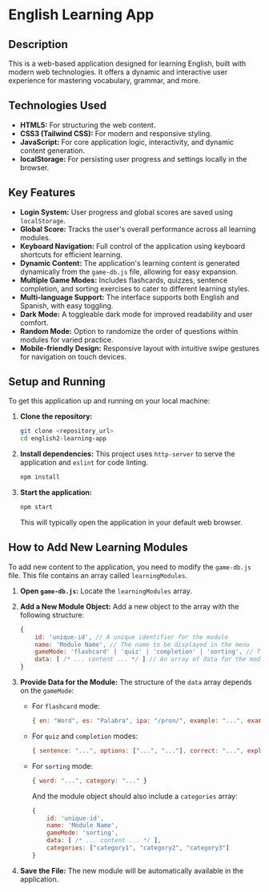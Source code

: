 # English Learning App

## Description

This is a web-based application designed for learning English, built with modern web technologies. It offers a dynamic and interactive user experience for mastering vocabulary, grammar, and more.

## Technologies Used

*   **HTML5:** For structuring the web content.
*   **CSS3 (Tailwind CSS):** For modern and responsive styling.
*   **JavaScript:** For core application logic, interactivity, and dynamic content generation.
*   **localStorage:** For persisting user progress and settings locally in the browser.

## Key Features

*   **Login System:** User progress and global scores are saved using `localStorage`.
*   **Global Score:** Tracks the user's overall performance across all learning modules.
*   **Keyboard Navigation:** Full control of the application using keyboard shortcuts for efficient learning.
*   **Dynamic Content:** The application's learning content is generated dynamically from the `game-db.js` file, allowing for easy expansion.
*   **Multiple Game Modes:** Includes flashcards, quizzes, sentence completion, and sorting exercises to cater to different learning styles.
*   **Multi-language Support:** The interface supports both English and Spanish, with easy toggling.
*   **Dark Mode:** A toggleable dark mode for improved readability and user comfort.
*   **Random Mode:** Option to randomize the order of questions within modules for varied practice.
*   **Mobile-friendly Design:** Responsive layout with intuitive swipe gestures for navigation on touch devices.

## Setup and Running

To get this application up and running on your local machine:

1.  **Clone the repository:**
    ```bash
    git clone <repository_url>
    cd english2-learning-app
    ```
2.  **Install dependencies:**
    This project uses `http-server` to serve the application and `eslint` for code linting.
    ```bash
    npm install
    ```
3.  **Start the application:**
    ```bash
    npm start
    ```
    This will typically open the application in your default web browser.

## How to Add New Learning Modules

To add new content to the application, you need to modify the `game-db.js` file. This file contains an array called `learningModules`.

1.  **Open `game-db.js`:** Locate the `learningModules` array.
2.  **Add a New Module Object:** Add a new object to the array with the following structure:

    ```javascript
    {
        id: 'unique-id', // A unique identifier for the module
        name: 'Module Name', // The name to be displayed in the menu
        gameMode: 'flashcard' | 'quiz' | 'completion' | 'sorting', // The type of game
        data: [ /* ... content ... */ ] // An array of data for the module
    }
    ```

3.  **Provide Data for the Module:** The structure of the `data` array depends on the `gameMode`:

    *   For `flashcard` mode:

        ```javascript
        { en: "Word", es: "Palabra", ipa: "/pron/", example: "...", example_es: "..." }
        ```

    *   For `quiz` and `completion` modes:

        ```javascript
        { sentence: "...", options: ["...", "..."], correct: "...", explanation: "...", tip: "..." }
        ```

    *   For `sorting` mode:

        ```javascript
        { word: "...", category: "..." }
        ```
        And the module object should also include a `categories` array:
        ```javascript
        {
            id: 'unique-id',
            name: 'Module Name',
            gameMode: 'sorting',
            data: [ /* ... content ... */ ],
            categories: ["category1", "category2", "category3"]
        }
        ```

4.  **Save the File:** The new module will be automatically available in the application.
